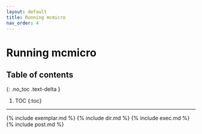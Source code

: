 ```yaml
---
layout: default
title: Running mcmicro
nav_order: 4
---
```


# Running mcmicro

## Table of contents
{: .no_toc .text-delta }

1. TOC
{:toc}
---

{% include exemplar.md %}
{% include dir.md %}
{% include exec.md %}
{% include post.md %}

